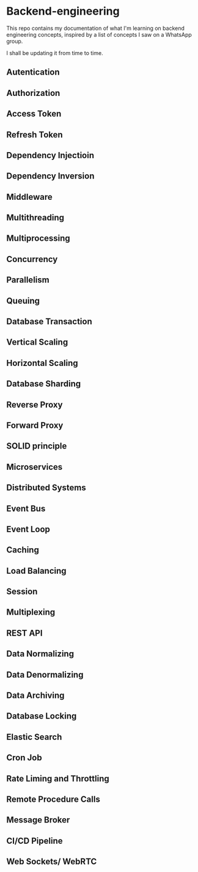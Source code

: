 # Backend-engineering

This repo contains my documentation of what I'm learning on backend engineering concepts, inspired by a list of concepts I saw on a WhatsApp group.

I shall be updating it from time to time.

## Autentication
## Authorization
## Access Token
## Refresh Token
## Dependency Injectioin
## Dependency Inversion
## Middleware
## Multithreading
## Multiprocessing
## Concurrency
## Parallelism
## Queuing
## Database Transaction
## Vertical Scaling
## Horizontal Scaling
## Database Sharding
## Reverse Proxy
## Forward Proxy
## SOLID principle
## Microservices
## Distributed Systems
## Event Bus
## Event Loop
## Caching
## Load Balancing
## Session
## Multiplexing
## REST API
## Data Normalizing
## Data Denormalizing
## Data Archiving
## Database Locking
## Elastic Search
## Cron Job
## Rate Liming and Throttling
## Remote Procedure Calls
## Message Broker
## CI/CD Pipeline
## Web Sockets/ WebRTC
